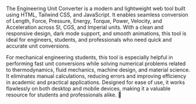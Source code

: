 The Engineering Unit Converter is a modern and lightweight web tool built using HTML, Tailwind CSS, and JavaScript. It enables seamless conversion of Length, Force, Pressure, Energy, Torque, Power, Velocity, and Acceleration across SI, CGS, and Imperial units. With a clean and responsive design, dark mode support, and smooth animations, this tool is ideal for engineers, students, and professionals who need quick and accurate unit conversions.

For mechanical engineering students, this tool is especially helpful in performing fast unit conversions while solving numerical problems related to thermodynamics, fluid mechanics, machine design, and material science. It eliminates manual calculations, reducing errors and improving efficiency in academic and practical applications. Designed for ease of use, it works flawlessly on both desktop and mobile devices, making it a valuable resource for students and professionals alike. 🚀







